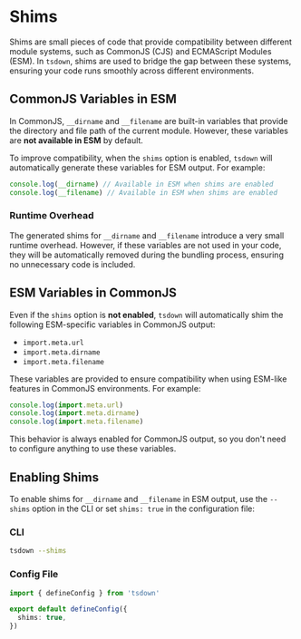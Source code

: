 # Shims

Shims are small pieces of code that provide compatibility between different module systems, such as CommonJS (CJS) and ECMAScript Modules (ESM). In `tsdown`, shims are used to bridge the gap between these systems, ensuring your code runs smoothly across different environments.

## CommonJS Variables in ESM

In CommonJS, `__dirname` and `__filename` are built-in variables that provide the directory and file path of the current module. However, these variables are **not available in ESM** by default.

To improve compatibility, when the `shims` option is enabled, `tsdown` will automatically generate these variables for ESM output. For example:

```js
console.log(__dirname) // Available in ESM when shims are enabled
console.log(__filename) // Available in ESM when shims are enabled
```

### Runtime Overhead

The generated shims for `__dirname` and `__filename` introduce a very small runtime overhead. However, if these variables are not used in your code, they will be automatically removed during the bundling process, ensuring no unnecessary code is included.

## ESM Variables in CommonJS

Even if the `shims` option is **not enabled**, `tsdown` will automatically shim the following ESM-specific variables in CommonJS output:

- `import.meta.url`
- `import.meta.dirname`
- `import.meta.filename`

These variables are provided to ensure compatibility when using ESM-like features in CommonJS environments. For example:

```js
console.log(import.meta.url)
console.log(import.meta.dirname)
console.log(import.meta.filename)
```

This behavior is always enabled for CommonJS output, so you don't need to configure anything to use these variables.

## Enabling Shims

To enable shims for `__dirname` and `__filename` in ESM output, use the `--shims` option in the CLI or set `shims: true` in the configuration file:

### CLI

```bash
tsdown --shims
```

### Config File

```ts [tsdown.config.ts]
import { defineConfig } from 'tsdown'

export default defineConfig({
  shims: true,
})
```
